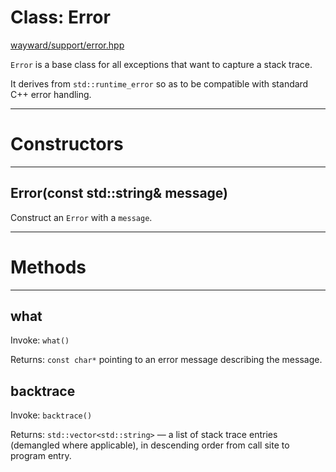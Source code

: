 # Class: Error

[wayward/support/error.hpp](https://github.com/simonask/w/blob/master/wayward/support/error.hpp)

`Error` is a base class for all exceptions that want to capture a stack trace.

It derives from `std::runtime_error` so as to be compatible with standard C++ error handling.

---

# Constructors

---

## Error(const std::string& message)

Construct an `Error` with a `message`.

---

# Methods

---

## what

Invoke: `what()`

Returns: `const char*` pointing to an error message describing the message.

## backtrace

Invoke: `backtrace()`

Returns: `std::vector<std::string>` — a list of stack trace entries (demangled where applicable), in descending order from call site to program entry.
